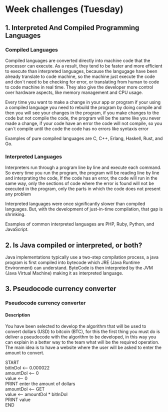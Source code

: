# Week challenges (Tuesday)

## 1. Interpreted And Compiled Programming Languages

### Compiled Languages

Compiled languages are converted directly into machine code that the processor can execute. As a result, they tend to be faster and more efficient to execute than interpreted languages, because the langugage have been already translate to code machine, so the machine just execute the code and don´t need to be checking for error, or translating from human to code to code machine in real time. They also give the developer more control over hardware aspects, like memory management and CPU usage.

Every time you want to make a change in your app or program if your using a compiled language you need to rebuild the program by doing compile and then you will see your changes in the program, if you make changes to the code but not compile the code, the program will be the same like you never made a change, if your code have an error the code will not compile, so you can´t compile until the code the code has no errors like syntaxis error

Examples of pure compiled languages are C, C++, Erlang, Haskell, Rust, and Go.

### Interpreted Languages

Interpreters run through a program line by line and execute each command. So every time you run the program, the program will be reading line by line and interprating the code, If the code has an error, the code will run in the same way, only the sections of code where the error is found will not be executed in the program, only the parts in which the code does not present any problem

Interpreted languages were once significantly slower than compiled languages. But, with the development of just-in-time compilation, that gap is shrinking.

Examples of common interpreted languages are PHP, Ruby, Python, and JavaScript.

## 2. Is Java compiled or interpreted, or both?

Java implementations typically use a two-step compilation process, a java program is first compiled into bytecode which JRE (Java Runtime Environment) can understand. ByteCode is then interpreted by the JVM (Java Virtual Machine) making it as interpreted language.

## 3. Pseudocode currency converter

### Pseudocode currency converter

#### Description

You have been selected to develop the algorithm that will be used to convert dollars (USD) to bitcoin (BTC), for this the first thing you must do is deliver a pseudocode with the algorithm to be developed, in this way you can explain in a better way to the team what will be the required operation. The main idea is to have a website where the user will be asked to enter the amount to convert.

START <br>
bitInDol <-- 0.000022 <br>
amountDol <-- 0 <br>
value <-- 0 <br>
PRINT enter the amount of dollars <br>
amountDol <-- GET <br>
value <-- amountDol * bitInDol <br>
PRINT value <br>
END <br>
